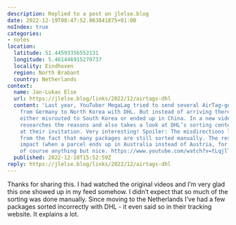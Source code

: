 ```yaml
---
description: Replied to a post on jlelse.blog
date: 2022-12-19T08:47:52.063841875+01:00
noIndex: true
categories:
- notes
location:
  latitude: 51.44593356552131
  longitude: 5.461446915270737
  locality: Eindhoven
  region: North Brabant
  country: Netherlands
context:
  name: Jan-Lukas Else
  url: https://jlelse.blog/links/2022/12/airtags-dhl
  content: 'Last year, YouTuber MegaLag tried to send several AirTag-ged packages
    from Germany to North Korea with DHL. But instead of arriving there, they were
    either misrouted to South Korea or ended up in China. In a new video, he further
    researches the reasons and also takes a look at DHL’s sorting center in Frankfurt
    at their invitation. Very interesting! Spoiler: The misdirections likely result
    from the fact that many packages are still sorted manually. The resulting environmental
    impact (when a parcel ends up in Australia instead of Austria, for example) is
    of course anything but nice. https://www.youtube.com/watch?v=tLqjlTKiR9o'
  published: 2022-12-18T15:52:59Z
reply: https://jlelse.blog/links/2022/12/airtags-dhl
---
```


Thanks for sharing this. I had watched the original videos and I’m very glad this one showed up in my feed somehow. I didn’t expect that so much of the sorting was done manually. Since moving to the Netherlands I’ve had a few packages sorted incorrectly with DHL - it even said so in their tracking website. It explains a lot.
